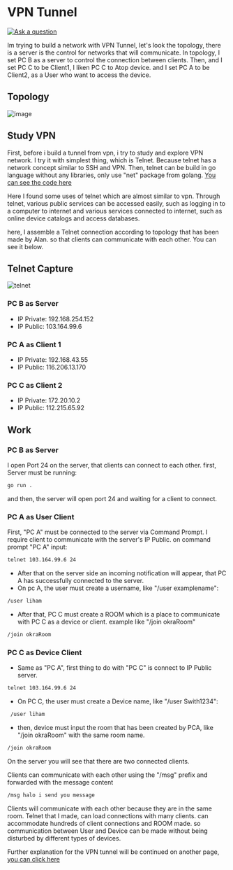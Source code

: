 # VPN Tunnel

[![Ask a question](https://img.shields.io/badge/%3f-Ask%20a%20Question-ff69b4.svg)](https://github.com/ilhamabdlh)

Im trying to build a network with VPN Tunnel, let's look the topology, there is a server is the control for networks that will communicate. In topology, I set PC B as a server to control the connection between clients. Then, and I set PC C to be Client1, I liken PC C to Atop device. and I set PC A to be Client2, as a User who want to access the device.

## Topology
![image](https://user-images.githubusercontent.com/72017753/157813568-a9213801-44b9-464f-88b8-e4b6cf4f6982.png)

## Study VPN
First, before i build a tunnel from vpn, i try to study and explore VPN network. I try it with simplest thing, which is Telnet. Because telnet has a network concept similar to SSH and VPN. Then, telnet can be build in go language without any libraries, only use "net" package from golang. [You can see the code here](https://github.com/ilhamabdlh/deviceConnection/blob/master/server.go)

Here I found some uses of telnet which are almost similar to vpn. Through telnet, various public services can be accessed easily, such as logging in to a computer to internet and various services connected to internet, such as online device catalogs and access databases.

here, I assemble a Telnet connection according to topology that has been made by Alan. so that clients can communicate with each other. You can see it below.

## Telnet Capture

![telnet](https://user-images.githubusercontent.com/72017753/157822629-4b3f4841-3157-4871-9895-73edb76ef86f.png)


### PC B as Server
- IP Private: 192.168.254.152
- IP Public: 103.164.99.6

### PC A as Client 1
- IP Private: 192.168.43.55
- IP Public: 116.206.13.170

### PC C as Client 2
- IP Private: 172.20.10.2
- IP Public: 112.215.65.92

## Work

### PC B as Server
I open Port 24 on the server, that clients can connect to each other.
first, Server must be running:
```bash
go run .
```
and then, the server will open port 24 and waiting for a client to connect.

### PC A as User Client

First, "PC A" must be connected to the server via Command Prompt. I require client to communicate with the server's IP Public.
on command prompt "PC A" input:  
```bash
telnet 103.164.99.6 24
```
- After that on the server side an incoming notification will appear, that PC A has successfully connected to the server.
- On pc A, the user must create a username, like "/user examplename":
```bash
/user liham
```
- After that, PC C must create a ROOM which is a place to communicate with PC C as a device or client. example like "/join okraRoom"
```bash
/join okraRoom
```

### PC C as Device Client

- Same as "PC A", first thing to do with "PC C" is connect to IP Public server.
```bash
telnet 103.164.99.6 24
```
- On PC C, the user must create a Device name, like "/user Swith1234":
```bash
 /user liham
```
- then, device must input the room that has been created by PCA, like "/join okraRoom" with the same room name.
```bash
/join okraRoom
```
On the server you will see that there are two connected clients.

Clients can communicate with each other using the "/msg" prefix and forwarded with the message content
```bash
/msg halo i send you message
```

Clients will communicate with each other because they are in the same room.
Telnet that I made, can load connections with many clients. can accommodate hundreds of client connections and ROOM made. so communication between User and Device can be made without being disturbed by different types of devices.

Further explanation for the VPN tunnel will be continued on another page, [you can click here](https://github.com/ilhamabdlh/vpn-tunnel)
